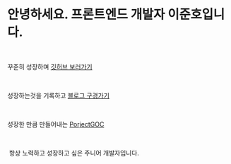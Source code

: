 # 안녕하세요. 프론트엔드 개발자 이준호입니다.

<br/>

꾸준히 성장하며 [깃허브 보러가기](https://github.com/baegofda "이준호의 Github")

<br/>

성장하는것을 기록하고 [블로그 구경가기](https://baegofda.tistory.com/ "이준호의 블로그")

<br/>

성장한 만큼 만들어내는 [PorjectGOC](https://github.com/baegofda/Project-GOC "이준호의 코로나 통계사이트")

<br/>

&nbsp;항상 노력하고 성장하고 싶은 주니어 개발자입니다.
